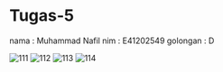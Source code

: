 # Tugas-5
nama : Muhammad Nafil
nim : E41202549
golongan : D


![111](https://user-images.githubusercontent.com/80669866/137175205-5d9aab23-af44-4ddd-97f5-0a2d61e445c1.JPG)
![112](https://user-images.githubusercontent.com/80669866/137175215-fe4213d0-43cb-436e-b501-a37f545170cf.JPG)
![113](https://user-images.githubusercontent.com/80669866/137175231-b783751a-7fc3-454c-a76e-afa1c719beec.JPG)
![114](https://user-images.githubusercontent.com/80669866/137175258-26013e53-bf2a-41dc-886c-c294bca4e828.JPG)

